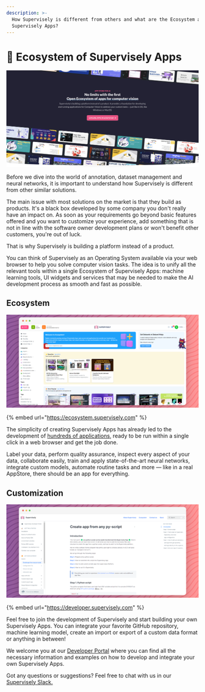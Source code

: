 ```yaml
---
description: >-
  How Supervisely is different from others and what are the Ecosystem and
  Supervisely Apps?
---
```


# 🚀 Ecosystem of Supervisely Apps

![](ecosystem-main.png)

Before we dive into the world of annotation, dataset management and neural networks, it is important to understand how Supervisely is different from other similar solutions.

The main issue with most solutions on the market is that they build as products. It's a black box developed by some company you don't really have an impact on. As soon as your requirements go beyond basic features offered and you want to customize your experience, add something that is not in line with the software owner development plans or won't benefit other customers, you're out of luck.

That is why Supervisely is building a platform instead of a product.

You can think of Supervisely as an Operating System available via your web browser to help you solve computer vision tasks. The idea is to unify all the relevant tools within a single Ecosystem of Supervisely Apps: machine learning tools, UI widgets and services that may be needed to make the AI development process as smooth and fast as possible.

## Ecosystem

![](main-ecosystem.png)

{% embed url="https://ecosystem.supervisely.com" %}

The simplicity of creating Supervisely Apps has already led to the development of [hundreds of applications](https://ecosystem.supervisely.com/), ready to be run within a single click in a web browser and get the job done.

Label your data, perform quality assurance, inspect every aspect of your data, collaborate easily, train and apply state-of-the-art neural networks, integrate custom models, automate routine tasks and more — like in a real AppStore, there should be an app for everything.

## Customization

![](ecsystem-scripts.png)

{% embed url="https://developer.supervisely.com" %}

Feel free to join the development of Supervisely and start building your own Supervisely Apps. You can integrate your favorite GitHub repository, machine learning model, create an import or export of a custom data format or anything in between!

We welcome you at our [Developer Portal](https://developer.supervisely.com/) where you can find all the necessary information and examples on how to develop and integrate your own Supervisely Apps.

Got any questions or suggestions? Feel free to chat with us in our [Supervisely Slack.](https://supervisely.com/slack)
